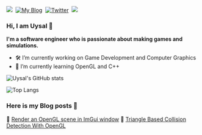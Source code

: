 <p align="left">
<a href="https://hookshotstudio.com/"><img src="https://img.shields.io/badge/PORTFOLIO-CC6699?style=for-the-badge&logoColor=white alt="Portfolio" /></a>&nbsp;
<a href="https://uysalaltas.github.io"><img src="https://img.shields.io/badge/MY BLOG-FC7F03?style=for-the-badge&logoColor=white" alt="My Blog" /></a>&nbsp;
<a href="https://twitter.com/Altasuysal"><img src="https://img.shields.io/badge/Twitter-1DA1F2?style=for-the-badge&logo=twitter&logoColor=white" alt="Twitter" /></a>&nbsp;
<a href="https://www.linkedin.com/in/uysal-altas/"><img src="https://img.shields.io/badge/LINKEDIN-0A0A0A?style=for-the-badge&logo=linkedin&logoColor=white alt="Dev.to" /></a>&nbsp;
</p>

### Hi, I am Uysal 👋

**I'm a software engineer who is passionate about making games and simulations.**

* 🛠 I’m currently working on Game Development and Computer Graphics
* 🌳 I’m currently learning OpenGL and C++

![Uysal's GitHub stats](https://github-readme-stats.vercel.app/api?username=uysalaltas&show_icons=true&theme=radical)

![Top Langs](https://github-readme-stats.vercel.app/api/top-langs/?username=uysalaltas&layout=compact&theme=radical)

### Here is my Blog posts 📘

📜 <a href="https://uysalaltas.github.io/2022/01/09/OpenGL_Imgui.html">Render an OpenGL scene in ImGui window</a>
📜 <a href="https://uysalaltas.github.io/2022/03/24/OpenGL_Collision_Detection.html">Triangle Based Collision Detection With OpenGL</a>
